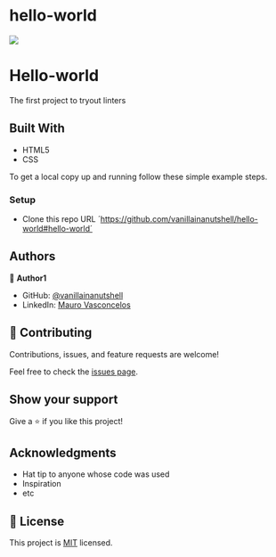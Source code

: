 # hello-world

![](https://img.shields.io/badge/Microverse-blueviolet)

# Hello-world

The first project to tryout linters

## Built With

- HTML5
- CSS

To get a local copy up and running follow these simple example steps.

### Setup

- Clone this repo URL ´https://github.com/vanillainanutshell/hello-world#hello-world´

## Authors

👤 **Author1**

- GitHub: [@vanillainanutshell](https://github.com/vanillainanutshell)
- LinkedIn: [Mauro Vasconcelos](https://www.linkedin.com/in/mauro-vasconcelos-a3671a223/)


## 🤝 Contributing

Contributions, issues, and feature requests are welcome!

Feel free to check the [issues page](../../issues/).

## Show your support

Give a ⭐️ if you like this project!

## Acknowledgments

- Hat tip to anyone whose code was used
- Inspiration
- etc

## 📝 License

This project is [MIT](./MIT.md) licensed.
